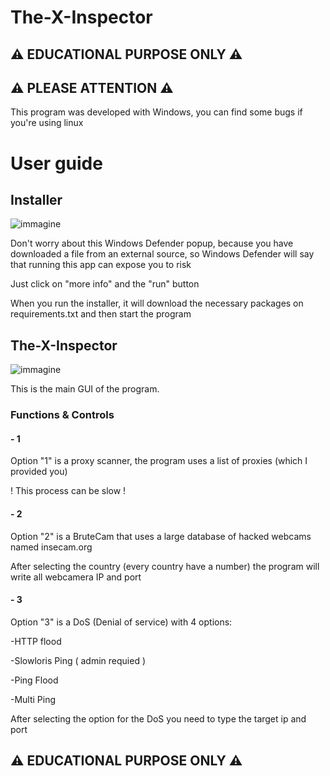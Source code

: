 # The-X-Inspector
## ⚠ EDUCATIONAL PURPOSE ONLY ⚠
## ⚠ PLEASE ATTENTION ⚠
This program was developed with Windows, you can find some bugs if you're using linux

# User guide 
## Installer
![immagine](https://github.com/Fedi6431/The-X-Inspector/assets/102946457/2a5fed3e-98c1-43df-9917-2127ac1563ea)

Don't worry about this Windows Defender popup, because you have downloaded a file from an external source, so Windows Defender will say that running this app can expose you to risk

Just click on "more info" and the "run" button

When you run the installer, it will download the necessary packages on requirements.txt and then start the program

## The-X-Inspector
![immagine](https://github.com/Fedi6431/The-X-Inspector/assets/102946457/565aa3c8-3e18-4fc0-8307-8cdeeed76749)

This is the main GUI of the program.

### Functions & Controls

#### - 1 
Option "1" is a proxy scanner, the program uses a list of proxies (which I provided you)

! This process can be slow !

#### - 2
Option "2" is a BruteCam that uses a large database of hacked webcams named insecam.org

After selecting the country (every country have a number) the program will write all webcamera IP and port

#### - 3
Option "3" is a DoS (Denial of service)  with 4 options:

-HTTP flood 

-Slowloris Ping ( admin requied )

-Ping Flood

-Multi Ping 

After selecting the option for the DoS you need to type the target ip and port
## ⚠ EDUCATIONAL PURPOSE ONLY ⚠

